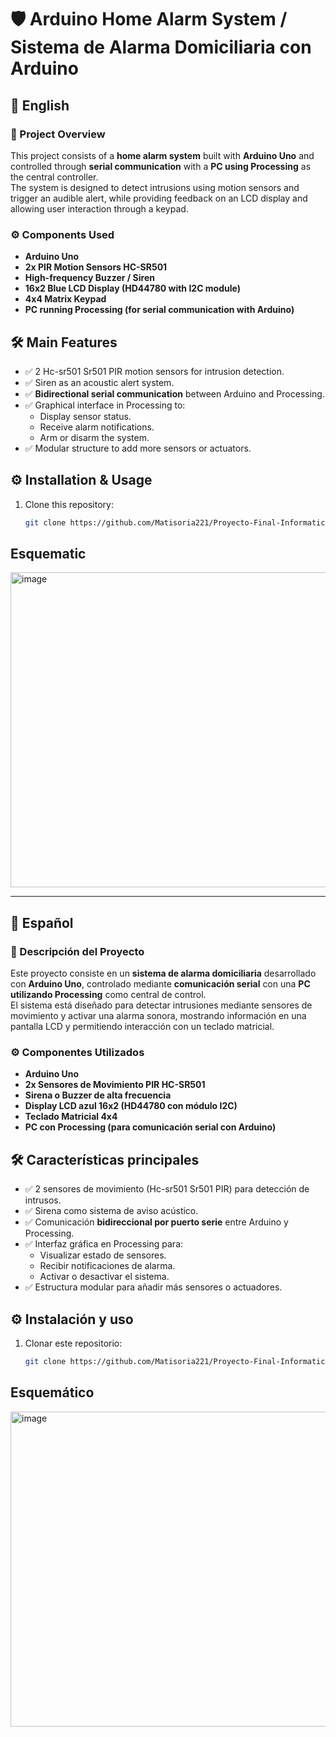 # 🛡️ Arduino Home Alarm System / Sistema de Alarma Domiciliaria con Arduino

## 📖 English

### 📌 Project Overview
This project consists of a **home alarm system** built with **Arduino Uno** and controlled through **serial communication** with a **PC using Processing** as the central controller.  
The system is designed to detect intrusions using motion sensors and trigger an audible alert, while providing feedback on an LCD display and allowing user interaction through a keypad.

### ⚙️ Components Used
- **Arduino Uno**  
- **2x PIR Motion Sensors HC-SR501**  
- **High-frequency Buzzer / Siren**  
- **16x2 Blue LCD Display (HD44780 with I2C module)**  
- **4x4 Matrix Keypad**  
- **PC running Processing (for serial communication with Arduino)**  

## 🛠️ Main Features
- ✅ 2 Hc-sr501 Sr501 PIR motion sensors for intrusion detection.
- ✅ Siren as an acoustic alert system.
- ✅ **Bidirectional serial communication** between Arduino and Processing.
- ✅ Graphical interface in Processing to:
  - Display sensor status.
  - Receive alarm notifications.
  - Arm or disarm the system.
- ✅ Modular structure to add more sensors or actuators.

## ⚙️ Installation & Usage
1. Clone this repository:
   ```bash
   git clone https://github.com/Matisoria221/Proyecto-Final-Informatica-II-Alarma-con-arduino..git

## Esquematic
<img width="520" height="504" alt="image" src="https://github.com/user-attachments/assets/fa2840bf-ea83-46e6-9fe6-ced986493850" />


---
## 📖 Español

### 📌 Descripción del Proyecto
Este proyecto consiste en un **sistema de alarma domiciliaria** desarrollado con **Arduino Uno**, controlado mediante **comunicación serial** con una **PC utilizando Processing** como central de control.  
El sistema está diseñado para detectar intrusiones mediante sensores de movimiento y activar una alarma sonora, mostrando información en una pantalla LCD y permitiendo interacción con un teclado matricial.

### ⚙️ Componentes Utilizados
- **Arduino Uno**  
- **2x Sensores de Movimiento PIR HC-SR501**  
- **Sirena o Buzzer de alta frecuencia**  
- **Display LCD azul 16x2 (HD44780 con módulo I2C)**  
- **Teclado Matricial 4x4**  
- **PC con Processing (para comunicación serial con Arduino)**
  
## 🛠️ Características principales
- ✅ 2 sensores de movimiento (Hc-sr501 Sr501 PIR) para detección de intrusos.  
- ✅ Sirena como sistema de aviso acústico.  
- ✅ Comunicación **bidireccional por puerto serie** entre Arduino y Processing.  
- ✅ Interfaz gráfica en Processing para:  
  - Visualizar estado de sensores.  
  - Recibir notificaciones de alarma.  
  - Activar o desactivar el sistema.  
- ✅ Estructura modular para añadir más sensores o actuadores.  

## ⚙️ Instalación y uso
1. Clonar este repositorio:
   ```bash
   git clone https://github.com/Matisoria221/Proyecto-Final-Informatica-II-Alarma-con-arduino..git

## Esquemático
<img width="520" height="504" alt="image" src="https://github.com/user-attachments/assets/c59db046-c006-452e-a069-3ea250be43a9" />

